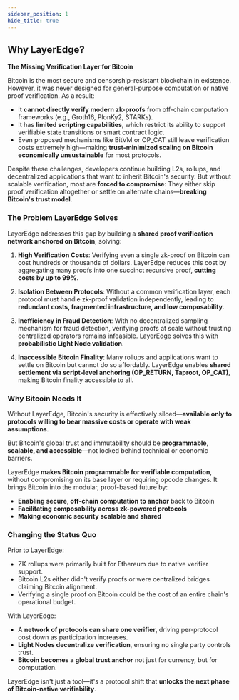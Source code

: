 ```yaml
---
sidebar_position: 1
hide_title: true
---
```


## Why LayerEdge?

**The Missing Verification Layer for Bitcoin**

Bitcoin is the most secure and censorship-resistant blockchain in existence. However, it was never designed for general-purpose computation or native proof verification. As a result:

* It **cannot directly verify modern zk-proofs** from off-chain computation frameworks (e.g., Groth16, PlonKy2, STARKs).
* It has **limited scripting capabilities**, which restrict its ability to support verifiable state transitions or smart contract logic.
* Even proposed mechanisms like BitVM or OP_CAT still leave verification costs extremely high—making **trust-minimized scaling on Bitcoin economically unsustainable** for most protocols.

Despite these challenges, developers continue building L2s, rollups, and decentralized applications that want to inherit Bitcoin's security. But without scalable verification, most are **forced to compromise**: 
They either skip proof verification altogether or settle on alternate chains—**breaking Bitcoin's trust model**.

### The Problem LayerEdge Solves

LayerEdge addresses this gap by building a **shared proof verification network anchored on Bitcoin**, solving:

1. **High Verification Costs**:
   Verifying even a single zk-proof on Bitcoin can cost hundreds or thousands of dollars. LayerEdge reduces this cost by aggregating many proofs into one succinct recursive proof, **cutting costs by up to 99%**.

2. **Isolation Between Protocols**:
   Without a common verification layer, each protocol must handle zk-proof validation independently, leading to **redundant costs, fragmented infrastructure, and low composability**.

3. **Inefficiency in Fraud Detection**:
   With no decentralized sampling mechanism for fraud detection, verifying proofs at scale without trusting centralized operators remains infeasible. LayerEdge solves this with **probabilistic Light Node validation**.

4. **Inaccessible Bitcoin Finality**:
   Many rollups and applications want to settle on Bitcoin but cannot do so affordably. LayerEdge enables **shared settlement via script-level anchoring (OP_RETURN, Taproot, OP_CAT)**, making Bitcoin finality accessible to all.

### Why Bitcoin Needs It

Without LayerEdge, Bitcoin's security is effectively siloed—**available only to protocols willing to bear massive costs or operate with weak assumptions**.

But Bitcoin's global trust and immutability should be **programmable, scalable, and accessible**—not locked behind technical or economic barriers.

LayerEdge **makes Bitcoin programmable for verifiable computation**, without compromising on its base layer or requiring opcode changes. It brings Bitcoin into the modular, proof-based future by:

* **Enabling secure, off-chain computation to anchor** back to Bitcoin
* **Facilitating composability across zk-powered protocols**
* **Making economic security scalable and shared**

### Changing the Status Quo

Prior to LayerEdge:
* ZK rollups were primarily built for Ethereum due to native verifier support.
* Bitcoin L2s either didn't verify proofs or were centralized bridges claiming Bitcoin alignment.
* Verifying a single proof on Bitcoin could be the cost of an entire chain's operational budget.

With LayerEdge:
* A **network of protocols can share one verifier**, driving per-protocol cost down as participation increases.
* **Light Nodes decentralize verification**, ensuring no single party controls trust.
* **Bitcoin becomes a global trust anchor** not just for currency, but for computation.

LayerEdge isn't just a tool—it's a protocol shift that **unlocks the next phase of Bitcoin-native verifiability**.